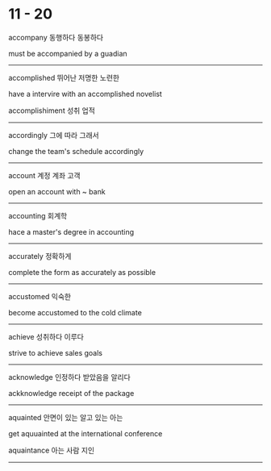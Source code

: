 # 11 - 20

accompany 동행하다 동봉하다

must be accompanied by a guadian

---

accomplished 뛰어난 저명한 노련한

have a intervire with an accomplished novelist

accomplishiment 성취 업적

---

accordingly 그에 따라 그래서

change the team's schedule accordingly

---

account 계정 계좌 고객

open an account with ~ bank

---

accounting 회계학

hace a master's degree in accounting

---

accurately 정확하게

complete the form as accurately as possible

---

accustomed 익숙한

become accustomed to the cold climate

---

achieve 성취하다 이루다

strive to achieve sales goals

---

acknowledge 인정하다 받았음을 알리다

ackknowledge receipt of the package

---

aquainted 안면이 있는 알고 있는 아는

get aquuainted at the international conference

aquaintance 아는 사람 지인

---
